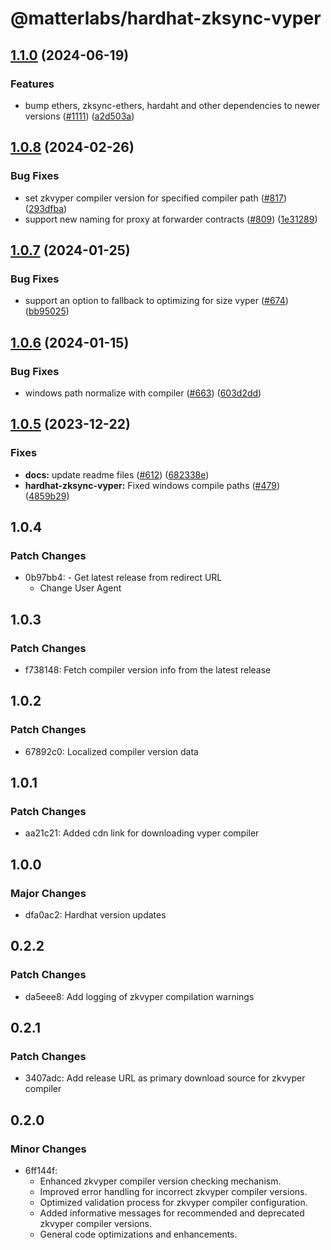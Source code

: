 # @matterlabs/hardhat-zksync-vyper

## [1.1.0](https://github.com/matter-labs/hardhat-zksync/compare/@matterlabs/hardhat-zksync-vyper-v1.0.8...@matterlabs/hardhat-zksync-vyper-v1.1.0) (2024-06-19)


### Features

* bump ethers, zksync-ethers, hardaht and other dependencies to newer versions ([#1111](https://github.com/matter-labs/hardhat-zksync/issues/1111)) ([a2d503a](https://github.com/matter-labs/hardhat-zksync/commit/a2d503abe3f504859651f22998046576eddf6579))

## [1.0.8](https://github.com/matter-labs/hardhat-zksync/compare/@matterlabs/hardhat-zksync-vyper-v1.0.7...@matterlabs/hardhat-zksync-vyper-v1.0.8) (2024-02-26)


### Bug Fixes

* set zkvyper compiler version for specified compiler path ([#817](https://github.com/matter-labs/hardhat-zksync/issues/817)) ([293dfba](https://github.com/matter-labs/hardhat-zksync/commit/293dfba9287ab94400a954784093a2b5720ca716))
* support new naming for proxy at forwarder contracts ([#809](https://github.com/matter-labs/hardhat-zksync/issues/809)) ([1e31289](https://github.com/matter-labs/hardhat-zksync/commit/1e31289d3011f5e71a843455a12ba1062f1d6050))

## [1.0.7](https://github.com/matter-labs/hardhat-zksync/compare/@matterlabs/hardhat-zksync-vyper-v1.0.6...@matterlabs/hardhat-zksync-vyper-v1.0.7) (2024-01-25)


### Bug Fixes

* support an option to fallback to optimizing for size vyper ([#674](https://github.com/matter-labs/hardhat-zksync/issues/674)) ([bb95025](https://github.com/matter-labs/hardhat-zksync/commit/bb95025f966e11466684b79f833d8cd3ce81f931))

## [1.0.6](https://github.com/matter-labs/hardhat-zksync/compare/@matterlabs/hardhat-zksync-vyper-v1.0.5...@matterlabs/hardhat-zksync-vyper-v1.0.6) (2024-01-15)


### Bug Fixes

* windows path normalize with compiler ([#663](https://github.com/matter-labs/hardhat-zksync/issues/663)) ([603d2dd](https://github.com/matter-labs/hardhat-zksync/commit/603d2dd089329a00163399925088a898fe1647ea))

## [1.0.5](https://github.com/matter-labs/hardhat-zksync/compare/@matterlabs/hardhat-zksync-vyper@1.0.4...@matterlabs/hardhat-zksync-vyper-v1.0.5) (2023-12-22)


### Fixes

* **docs:** update readme files ([#612](https://github.com/matter-labs/hardhat-zksync/issues/612)) ([682338e](https://github.com/matter-labs/hardhat-zksync/commit/682338e60f52021206325ff6eeec2c394a118642))
* **hardhat-zksync-vyper:** Fixed windows compile paths ([#479](https://github.com/matter-labs/hardhat-zksync/issues/479)) ([4859b29](https://github.com/matter-labs/hardhat-zksync/commit/4859b293ad53ca608df277ddb349dae6d1237394))

## 1.0.4

### Patch Changes

- 0b97bb4: - Get latest release from redirect URL
  - Change User Agent

## 1.0.3

### Patch Changes

- f738148: Fetch compiler version info from the latest release

## 1.0.2

### Patch Changes

- 67892c0: Localized compiler version data

## 1.0.1

### Patch Changes

- aa21c21: Added cdn link for downloading vyper compiler

## 1.0.0

### Major Changes

- dfa0ac2: Hardhat version updates

## 0.2.2

### Patch Changes

- da5eee8: Add logging of zkvyper compilation warnings

## 0.2.1

### Patch Changes

- 3407adc: Add release URL as primary download source for zkvyper compiler

## 0.2.0

### Minor Changes

- 6ff144f:
  - Enhanced zkvyper compiler version checking mechanism.
  - Improved error handling for incorrect zkvyper compiler versions.
  - Optimized validation process for zkvyper compiler configuration.
  - Added informative messages for recommended and deprecated zkvyper compiler versions.
  - General code optimizations and enhancements.
